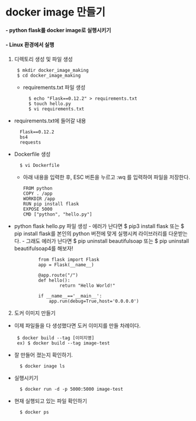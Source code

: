 # docker image 만들기 

#### - python flask를 docker image로 실행시키기
#### - Linux 환경에서 실행




1. 디렉토리 생성 및 파일 생성 

        $ mkdir docker_image_making 
        $ cd docker_image_making 

    - requirements.txt 파일 생성 
 
            $ echo "Flask==0.12.2" > requirements.txt 
            $ touch hello.py 
            $ vi requirements.txt             

  - requirements.txt에 들어갈 내용 
  
          Flask==0.12.2 
          bs4 
          requests

- Dockerfile 생성

        $ vi Dockerfile
    - 아래 내용을 입력한 후, ESC 버튼을 누르고 :wq 를 입력하여 파일을 저장한다.
 
          FROM python
          COPY . /app
          WORKDIR /app
          RUN pip install flask
          EXPOSE 5000
          CMD ["python", "hello.py"]

 - python flask hello.py 파일 생성
            - 에러가 난다면 $ pip3 install flask 또는 $ pip install flask를 본인의 python 버전에 맞게 실행시켜 라이브러리를 다운받는다.
            - 그래도 에러가 난다면 $ pip uninstall beautifulsoap 또는 $ pip uninstall beautifulsoap4를 해보자!

                from flask import Flask
                app = Flask(__name__)

                @app.route("/")
                def hello():  
                        return "Hello World!"

                if __name__=='__main__':
                    app.run(debug=True,host='0.0.0.0')


2. 도커 이미지 만들기

 - 이제 파일들을 다 생성했다면 도커 이미지를 만들 차례이다. 

        $ docker build --tag [이미지명] 
        ex) $ docker build --tag image-test 

- 잘 만들어 졌는지 확인하기. 

        $ docker inage ls 

- 실행시키기 

        $ docker run -d -p 5000:5000 image-test 

- 현재 실행되고 있는 파일 확인하기 

        $ docker ps 




  
  
